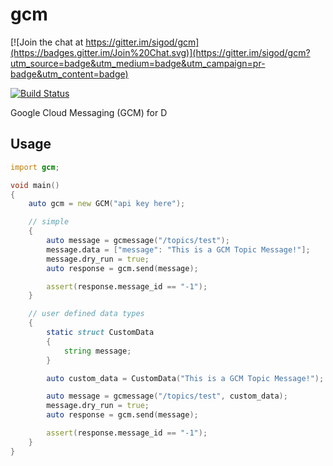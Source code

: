 # gcm

[![Join the chat at https://gitter.im/sigod/gcm](https://badges.gitter.im/Join%20Chat.svg)](https://gitter.im/sigod/gcm?utm_source=badge&utm_medium=badge&utm_campaign=pr-badge&utm_content=badge)

[![Build Status](https://travis-ci.org/sigod/gcm.svg?branch=master)](https://travis-ci.org/sigod/gcm)

Google Cloud Messaging (GCM) for D

## Usage

```d
import gcm;

void main()
{
	auto gcm = new GCM("api key here");

	// simple
	{
		auto message = gcmessage("/topics/test");
		message.data = ["message": "This is a GCM Topic Message!"];
		message.dry_run = true;
		auto response = gcm.send(message);

		assert(response.message_id == "-1");
	}

	// user defined data types
	{
		static struct CustomData
		{
			string message;
		}

		auto custom_data = CustomData("This is a GCM Topic Message!");

		auto message = gcmessage("/topics/test", custom_data);
		message.dry_run = true;
		auto response = gcm.send(message);

		assert(response.message_id == "-1");
	}
}
```